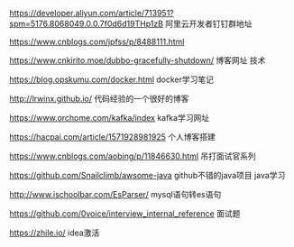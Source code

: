 https://developer.aliyun.com/article/713951?spm=5176.8068049.0.0.7f0d6d19THp1zB 阿里云开发者钉钉群地址

https://www.cnblogs.com/jpfss/p/8488111.html   

https://www.cnkirito.moe/dubbo-gracefully-shutdown/    博客网址 技术

https://blog.opskumu.com/docker.html   docker学习笔记

http://lrwinx.github.io/   代码经验的一个很好的博客

https://www.orchome.com/kafka/index   kafka学习网址

https://hacpai.com/article/1571928981925  个人博客搭建

https://www.cnblogs.com/aobing/p/11846630.html  吊打面试官系列

https://github.com/Snailclimb/awsome-java    github不错的java项目  java学习

http://www.ischoolbar.com/EsParser/    mysql语句转es语句

https://github.com/0voice/interview_internal_reference   面试题

https://zhile.io/				idea激活